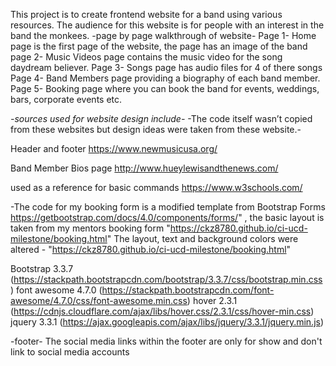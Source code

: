 This project is to create frontend website for a band using various resources.
The audience for this website is for people with an interest in the band the monkees.
-page by page walkthrough of website-
Page 1- Home page is the first page of the website, the page has an image of the band
page 2- Music Videos page contains the music video for the song daydream believer.
Page 3- Songs page has audio files for 4 of there songs
Page 4- Band Members page providing a biography of each band member.
Page 5- Booking page where you can book the band for events, weddings, bars, corporate events etc.

*-sources used for website design include-*
-The code itself wasn’t copied from these websites but design ideas were taken from these website.-

Header and footer
https://www.newmusicusa.org/

Band Member Bios page 
http://www.hueylewisandthenews.com/ 

used as a reference for basic commands
https://www.w3schools.com/



-The code for my booking form is a modified template from Bootstrap Forms https://getbootstrap.com/docs/4.0/components/forms/" , the basic layout is taken from my mentors booking form "https://ckz8780.github.io/ci-ucd-milestone/booking.html"
The layout, text and background colors were altered -
"https://ckz8780.github.io/ci-ucd-milestone/booking.html"


Bootstrap 3.3.7 (https://stackpath.bootstrapcdn.com/bootstrap/3.3.7/css/bootstrap.min.css)
font awesome 4.7.0 (https://stackpath.bootstrapcdn.com/font-awesome/4.7.0/css/font-awesome.min.css)
hover 2.3.1 (https://cdnjs.cloudflare.com/ajax/libs/hover.css/2.3.1/css/hover-min.css)
jquery 3.3.1 (https://ajax.googleapis.com/ajax/libs/jquery/3.3.1/jquery.min.js)


-footer-
The social media links within the footer are only for show and don't link to social media accounts



